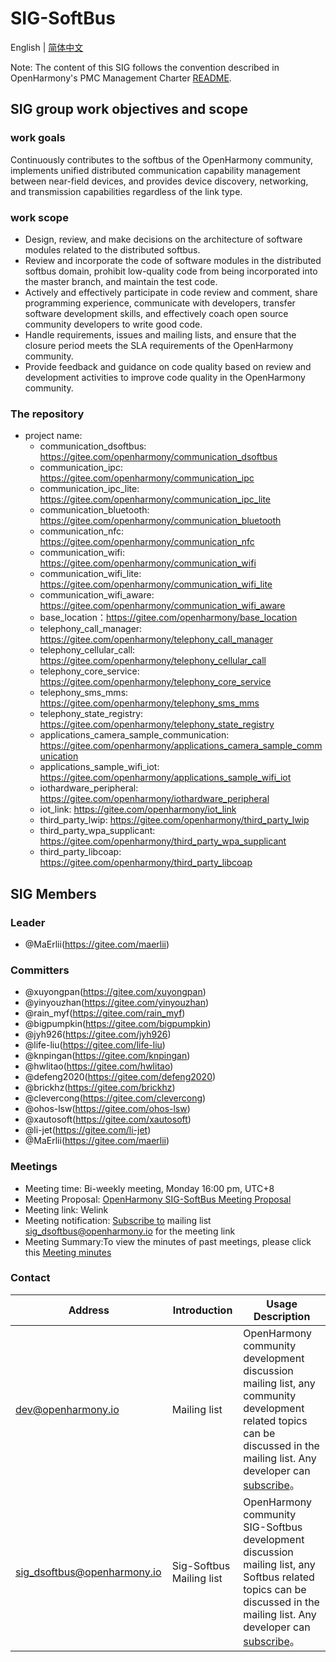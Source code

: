 # SIG-SoftBus
English | [简体中文](./sig_softbus_cn.md)

Note: The content of this SIG follows the convention described in OpenHarmony's PMC Management Charter [README](/zh/pmc.md).

## SIG group work objectives and scope

### work goals

Continuously contributes to the softbus of the OpenHarmony community, implements unified distributed communication capability management between near-field devices, and provides device discovery, networking, and transmission capabilities regardless of the link type. 

### work scope
- Design, review, and make decisions on the architecture of software modules related to the distributed softbus. 
- Review and incorporate the code of software modules in the distributed softbus domain, prohibit low-quality code from being incorporated into the master branch, and maintain the test code. 
- Actively and effectively participate in code review and comment, share programming experience, communicate with developers, transfer software development skills, and effectively coach open source community developers to write good code. 
- Handle requirements, issues and mailing lists, and ensure that the closure period meets the SLA requirements of the OpenHarmony community. 
- Provide feedback and guidance on code quality based on review and development activities to improve code quality in the OpenHarmony community. 

### The repository 
- project name:
  - communication_dsoftbus: https://gitee.com/openharmony/communication_dsoftbus
  - communication_ipc: https://gitee.com/openharmony/communication_ipc
  - communication_ipc_lite: https://gitee.com/openharmony/communication_ipc_lite
  - communication_bluetooth: https://gitee.com/openharmony/communication_bluetooth
  - communication_nfc: https://gitee.com/openharmony/communication_nfc
  - communication_wifi: https://gitee.com/openharmony/communication_wifi
  - communication_wifi_lite: https://gitee.com/openharmony/communication_wifi_lite
  - communication_wifi_aware: https://gitee.com/openharmony/communication_wifi_aware
  - base_location：https://gitee.com/openharmony/base_location
  - telephony_call_manager: https://gitee.com/openharmony/telephony_call_manager
  - telephony_cellular_call: https://gitee.com/openharmony/telephony_cellular_call
  - telephony_core_service: https://gitee.com/openharmony/telephony_core_service
  - telephony_sms_mms: https://gitee.com/openharmony/telephony_sms_mms
  - telephony_state_registry: https://gitee.com/openharmony/telephony_state_registry
  - applications_camera_sample_communication: https://gitee.com/openharmony/applications_camera_sample_communication
  - applications_sample_wifi_iot: https://gitee.com/openharmony/applications_sample_wifi_iot
  - iothardware_peripheral: https://gitee.com/openharmony/iothardware_peripheral
  - iot_link: https://gitee.com/openharmony/iot_link
  - third_party_lwip: https://gitee.com/openharmony/third_party_lwip
  - third_party_wpa_supplicant: https://gitee.com/openharmony/third_party_wpa_supplicant
  - third_party_libcoap: https://gitee.com/openharmony/third_party_libcoap


## SIG Members

### Leader
- @MaErlii(https://gitee.com/maerlii)

### Committers
- @xuyongpan(https://gitee.com/xuyongpan)
- @yinyouzhan(https://gitee.com/yinyouzhan)
- @rain_myf(https://gitee.com/rain_myf)
- @bigpumpkin(https://gitee.com/bigpumpkin)
- @jyh926(https://gitee.com/jyh926)
- @life-liu(https://gitee.com/life-liu)
- @knpingan(https://gitee.com/knpingan)
- @hwlitao(https://gitee.com/hwlitao)
- @defeng2020(https://gitee.com/defeng2020)
- @brickhz(https://gitee.com/brickhz)
- @clevercong(https://gitee.com/clevercong)
- @ohos-lsw(https://gitee.com/ohos-lsw)
- @xautosoft(https://gitee.com/xautosoft)
- @li-jet(https://gitee.com/li-jet)
- @MaErlii(https://gitee.com/maerlii)

### Meetings
 - Meeting time: Bi-weekly meeting, Monday 16:00 pm, UTC+8 
 - Meeting Proposal: [OpenHarmony SIG-SoftBus Meeting Proposal](https://shimo.im/sheets/iDp1dGmnk3sVjJoE/MODOC)
 - Meeting link: Welink
 - Meeting notification: [Subscribe to](https://lists.openatom.io/postorius/lists/sig_dsoftbus.openharmony.io) mailing list sig_dsoftbus@openharmony.io for the meeting link
 - Meeting Summary:To view the minutes of past meetings, please click this [Meeting minutes](https://gitee.com/openharmony-sig/sig-content/blob/master/softbus/meetings)

### Contact
| Address                                 | Introduction | Usage Description                                                  |
| ---------------------------------------|---------- | ------------------------------------------------------------ |
| dev@openharmony.io  <img width=120/>| Mailing list <img width=100/> | OpenHarmony community development discussion mailing list, any community development related topics can be discussed in the mailing list. Any developer can [subscribe](https://lists.openatom.io/postorius/lists/dev.openharmony.io)。<img width=200/>|
| sig_dsoftbus@openharmony.io  <img width=120/>| Sig-Softbus Mailing list <img width=100/> | OpenHarmony community SIG-Softbus development discussion mailing list, any Softbus related topics can be discussed in the mailing list. Any developer can [subscribe](https://lists.openatom.io/postorius/lists/sig_dsoftbus.openharmony.io/)。<img width=200/>|